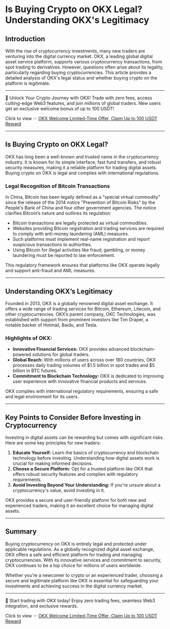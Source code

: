 # Is Buying Crypto on OKX Legal? Understanding OKX's Legitimacy

## Introduction

With the rise of cryptocurrency investments, many new traders are venturing into the digital currency market. OKX, a leading global digital asset service platform, supports various cryptocurrency transactions, from spot trading to derivatives. However, questions often arise about its legality, particularly regarding buying cryptocurrencies. This article provides a detailed analysis of OKX's legal status and whether buying crypto on the platform is legitimate.

---

🚀 Unlock Your Crypto Journey with OKX! Trade with zero fees, access cutting-edge Web3 features, and join millions of global traders. New users get an exclusive welcome bonus of up to 100 USDT!  

Click to view ☞ [OKX Welcome Limited-Time Offer, Claim Up to 100 USDT Reward](https://bit.ly/OKXe)

---

## Is Buying Crypto on OKX Legal?

OKX has long been a well-known and trusted name in the cryptocurrency industry. It is known for its simple interface, fast fund transfers, and robust security measures, making it a reliable platform for trading digital assets. Buying crypto on OKX is legal and complies with international regulations.

### Legal Recognition of Bitcoin Transactions

In China, Bitcoin has been legally defined as a "special virtual commodity" since the release of the 2014 notice "Prevention of Bitcoin Risks" by the People's Bank of China and four other government agencies. The notice clarifies Bitcoin’s nature and outlines its regulation:

- Bitcoin transactions are legally protected as virtual commodities.
- Websites providing Bitcoin registration and trading services are required to comply with anti-money laundering (AML) measures.
- Such platforms must implement real-name registration and report suspicious transactions to authorities.
- Using Bitcoin for illegal activities like fraud, gambling, or money laundering must be reported to law enforcement.

This regulatory framework ensures that platforms like OKX operate legally and support anti-fraud and AML measures.

---

## Understanding OKX’s Legitimacy

Founded in 2013, OKX is a globally renowned digital asset exchange. It offers a wide range of trading services for Bitcoin, Ethereum, Litecoin, and other cryptocurrencies. OKX’s parent company, OKC Technologies, was established with support from prominent investors like Tim Draper, a notable backer of Hotmail, Baidu, and Tesla.

### Highlights of OKX:
- **Innovative Financial Services:** OKX provides advanced blockchain-powered solutions for global traders.
- **Global Reach:** With millions of users across over 180 countries, OKX processes daily trading volumes of $1.5 billion in spot trades and $5 billion in BTC futures.
- **Commitment to Blockchain Technology:** OKX is dedicated to improving user experience with innovative financial products and services.

OKX complies with international regulatory requirements, ensuring a safe and legal environment for its users.

---

## Key Points to Consider Before Investing in Cryptocurrency

Investing in digital assets can be rewarding but comes with significant risks. Here are some key principles for new traders:

1. **Educate Yourself:** Learn the basics of cryptocurrency and blockchain technology before investing. Understanding how digital assets work is crucial for making informed decisions.
2. **Choose a Secure Platform:** Opt for a trusted platform like OKX that offers robust security features and complies with regulatory requirements.
3. **Avoid Investing Beyond Your Understanding:** If you're unsure about a cryptocurrency's value, avoid investing in it.

OKX provides a secure and user-friendly platform for both new and experienced traders, making it an excellent choice for managing digital assets.

---

## Summary

Buying cryptocurrency on OKX is entirely legal and protected under applicable regulations. As a globally recognized digital asset exchange, OKX offers a safe and efficient platform for trading and managing cryptocurrencies. With its innovative services and commitment to security, OKX continues to be a top choice for millions of users worldwide.

Whether you’re a newcomer to crypto or an experienced trader, choosing a secure and legitimate platform like OKX is essential for safeguarding your investments and achieving success in the digital currency market.

---

🚀 Start trading with OKX today! Enjoy zero trading fees, seamless Web3 integration, and exclusive rewards.  

Click to view ☞ [OKX Welcome Limited-Time Offer, Claim Up to 100 USDT Reward](https://bit.ly/OKXe)
